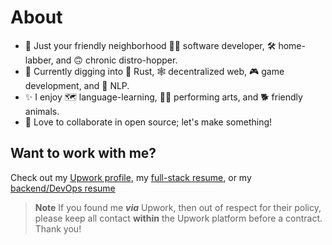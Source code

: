 # About
- 👋 Just your friendly neighborhood 👩‍💻 software developer, 🛠️ home-labber, and 🙃 chronic distro-hopper.
- 🌱 Currently digging into 🦀 Rust, 🕸️ decentralized web, 🎮 game development, and 🤖 NLP. 
- ✨ I enjoy 🗺️ language-learning, 👩‍🎤 performing arts, and 🐕 friendly animals.
- 💞️ Love to collaborate in open source; let's make something!


## Want to work with me?
Check out my [Upwork profile](https://www.upwork.com/freelancers/~01590c0e3f21598b65), my [full-stack resume](https://chloe.short.gy/fullstack), or my [backend/DevOps resume](https://chloe.short.gy/backend)

> **Note** If you found me _**via**_ Upwork, then out of respect for their policy, please keep all contact **within** the Upwork platform before a contract. Thank you!
<!---
CourteousCoder/CourteousCoder is a  special ✨ repository because its `README.md` (this file) appears on your GitHub profile.
You can click the Preview link to take a look at your changes.
--->
